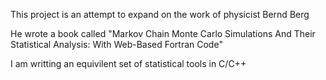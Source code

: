This project is an attempt to expand on the work of physicist Bernd Berg

He wrote a book called "Markov Chain Monte Carlo Simulations And Their Statistical Analysis: With Web-Based Fortran Code" 

I am writting an equivilent set of statistical tools in C/C++
